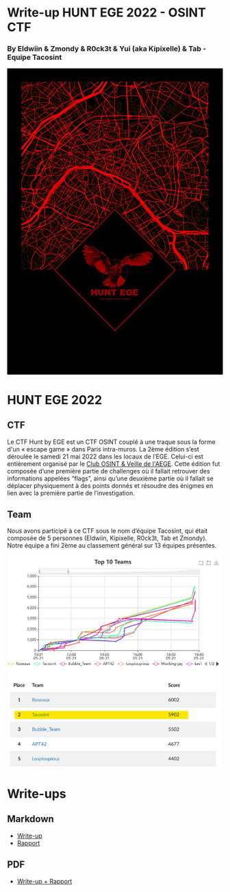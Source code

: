 # Write-up HUNT EGE 2022 - OSINT CTF
### By Eldwiin & Zmondy & R0ck3t & Yui (aka Kipixelle) & Tab - Equipe Tacosint

![](https://raw.githubusercontent.com/Tacosint/Hunt_AEGE_2021/main/images/image28.jpg)

# HUNT EGE 2022
## CTF
Le CTF Hunt by EGE est un CTF OSINT couplé à une traque sous la forme d'un « escape game » dans Paris intra-muros. La 2ème édition s’est déroulée le samedi 21 mai 2022 dans les locaux de l’EGE. Celui-ci est entièrement organisé par le [Club OSINT & Veille de l'AEGE](https://www.aege.fr/groupe/club-osint-veille-18). Cette édition fut composée d’une première partie de challenges où il fallait retrouver des informations appelées “flags”, ainsi qu’une deuxième partie où il fallait se déplacer physiquement à des points donnés et résoudre des énigmes en lien avec la première partie de l’investigation. 

## Team
Nous avons participé à ce CTF sous le nom d’équipe Tacosint, qui était composée de 5 personnes (Eldwiin, Kipixelle, R0ck3t, Tab et Zmondy). Notre équipe a fini 2ème au classement général sur 13 équipes présentes.

![](https://raw.githubusercontent.com/Tacosint/Hunt_AEGE_2021/main/images/image12.png)


# Write-ups
## Markdown
  - [Write-up](https://github.com/Tacosint/Hunt_AEGE_2021/blob/main/writeup.md)
  - [Rapport](https://github.com/Tacosint/Hunt_AEGE_2021/blob/main/rapport.md)
## PDF
  - [Write-up + Rapport](https://raw.githubusercontent.com/Tacosint/Hunt_AEGE_2021/main/Write-up_HUNT_EGE_2022_Tacosint.pdf)
